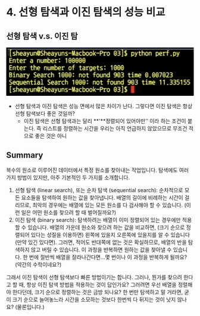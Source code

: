 # 4. 선형 탐색과 이진 탐색의 성능 비교

## 선형 탐색 v.s. 이진 탐

![](.gitbook/assets/2019-12-29-6.19.13.png)

* 선형 탐색과 이진 탐색은 성능 면에서 많은 차이가 난다. 그렇다면 이진 탐색은 항상 선형 탐색보다 좋은 것일까?
  * 이진 탐색은 선형 탐색과는 달리 **'**정렬되어 있어야만'′ 이라 하는 조건이 붙는다. 즉 리스트를 정렬하는 시간을 우리는 아직 언급하지 않았으므로 무조건 적으로 좋은 것은 아니

## Summary

복수의 원소로 이루어진 데이터에서 특정 원소를 찾아내는 작업입니다. 탐색에도 여러 가지 방법이 있지만, 아주 기본적인 두 가지를 소개합니다.

1. 선형 탐색 \(linear search\), 또는 순차 탐색 \(sequential search\): 순차적으로 모든 요소들을 탐색하여 원하는 값을 찾아냅니다. 배열의 길이에 비례하는 시간이 걸리므로, 최악의 경우에는 배열에 있는 모든 원소를 다 검사해야 할 수 있습니다. \(이런 일은 어떤 원소를 찾으려 할 때 벌어질까요?\)
2. 이진 탐색 \(binary search\): 탐색하려는 배열이 이미 정렬되어 있는 경우에만 적용할 수 있습니다. 배열의 가운데 원소와 찾으려 하는 값을 비교하면, \(크기 순으로 정렬되어 있다는 성질을 이용하면\) 왼쪽에 있을지 오른쪽에 있을지를 알 수 있습니다 \(만약 있긴 있다면\). 그러면, 적어도 반대쪽에 없는 것은 확실하므로, 배열의 반을 탐색하지 않고 버릴 수 있습니다. 이 과정을 반복하면 원하는 값을 찾아낼 수 있습니다. 한 번에 절반씩 배열을 잘라나간다면...몇 번이나 이 과정을 반복하게 될까요? \(약간의 수학이네요?\)

그래서 이진 탐색이 선형 탐색보다 빠른 방법이기는 합니다. 그러나, 뭔가를 찾으려 한다고 할 때, 항상 이진 탐색 방법을 적용하는 것이 답인가요? 그러려면 우선 배열을 정렬해야 한다던데, 크기 순으로 정렬하는 것은 금방 되나요? 한 번만 탐색하고 말 거라면, 굳이 크기 순으로 늘어놓느라 시간을 소모하는 것보다 한번씩 다 뒤지는 것이 낫지 않나요? \(물론입니다.\)



